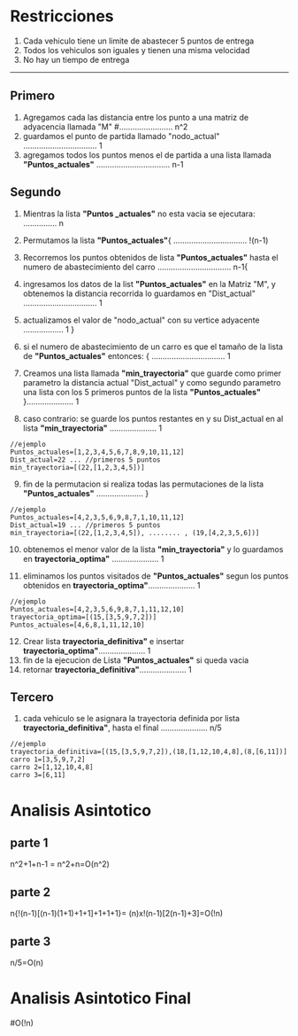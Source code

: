 # Restricciones 


1.   Cada vehiculo tiene un limite de abastecer 5 puntos de entrega
2.   Todos los vehiculos son iguales y tienen una misma velocidad
3.   No hay un tiempo de entrega




---

## Primero


1.   Agregamos cada las distancia entre los punto a una matriz de adyacencia llamada "M"  #........................ n^2
2.   guardamos el punto de partida llamado "nodo_actual"  ……………………………  1
3.   agregamos todos los puntos menos el de partida
 a una lista llamada **"Puntos_actuales"**  …………………………… n-1

## Segundo

1.   Mientras la lista **"Puntos _actuales"** no esta vacia se ejecutara: …………… n
2.  Permutamos la lista **"Puntos_actuales"**{ …………………………… !(n-1)
3.   Recorremos los puntos obtenidos de lista **"Puntos_actuales"** hasta el numero de abastecimiento del carro   …………………………… n-1{
3. ingresamos los datos de la list **"Puntos_actuales"**  en la Matriz "M", y obtenemos la distancia recorrida lo guardamos en "Dist_actual"  …………………………… 1
4. actualizamos el valor de "nodo_actual" con su vertice adyacente  ……………… 1 }
5. si el numero de abastecimiento de un carro es que el tamaño de la lista de **"Puntos_actuales"** entonces: { …………………………… 1
6. Creamos una lista llamada **"min_trayectoria"** que guarde como primer parametro la distancia actual "Dist_actual" y como segundo parametro una lista con los 5 primeros puntos de la lista **"Puntos_actuales"** }………………… 1

7. caso contrario:
se guarde los puntos restantes en y su Dist_actual en al lista **"min_trayectoria"** ………………… 1

```
//ejemplo
Puntos_actuales=[1,2,3,4,5,6,7,8,9,10,11,12]
Dist_actual=22 ... //primeros 5 puntos
min_trayectoria=[(22,[1,2,3,4,5])]
```
9. fin de la permutacion si realiza todas las permutaciones de la lista **"Puntos_actuales"** ………………… }
```
//ejemplo
Puntos_actuales=[4,2,3,5,6,9,8,7,1,10,11,12]
Dist_actual=19 ... //primeros 5 puntos
min_trayectoria=[(22,[1,2,3,4,5]), ........ , (19,[4,2,3,5,6])]
```
10. obtenemos el menor valor de la lista **"min_trayectoria"** y lo guardamos en **trayectoria_optima"** ………………… 1

11. eliminamos los puntos visitados de **"Puntos_actuales"** segun los puntos obtenidos en **trayectoria_optima"**………………… 1
```
//ejemplo
Puntos_actuales=[4,2,3,5,6,9,8,7,1,11,12,10]
trayectoria_optima=[(15,[3,5,9,7,2])]
Puntos_actuales=[4,6,8,1,11,12,10]
```
12. Crear lista **trayectoria_definitiva"** e insertar **trayectoria_optima"**………………… 1
13. fin de la ejecucion de Lista **"Puntos_actuales"** si  queda vacia
14. retornar **trayectoria_definitiva"**………………… 1

## Tercero
1. cada vehiculo se le asignara la trayectoria definida por lista **trayectoria_definitiva"**, hasta el final ………………… n/5

```
//ejemplo
trayectoria_definitiva=[(15,[3,5,9,7,2]),(18,[1,12,10,4,8],(8,[6,11])]
carro 1=[3,5,9,7,2]
carro 2=[1,12,10,4,8]
carro 3=[6,11]
```
# Analisis Asintotico
## parte 1
n^2+1+n-1	= n^2+n=O(n^2)
## parte 2
n{!(n-1)[(n-1)(1+1)+1+1]+1+1+1}= (n)x!(n-1)[2(n-1)+3]=O(!n)
## parte 3
n/5=O(n)
# Analisis Asintotico Final  
#O(!n)




